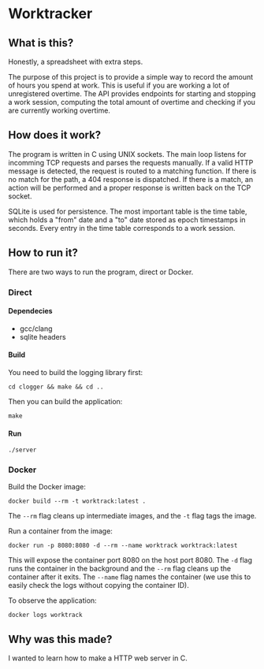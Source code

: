 # Worktracker

## What is this?
Honestly, a spreadsheet with extra steps.

The purpose of this project is to provide a simple way to record the
amount of hours you spend at work. This is useful if you are working a
lot of unregistered overtime. The API provides endpoints for starting
and stopping a work session, computing the total amount of overtime
and checking if you are currently working overtime.


## How does it work?
The program is written in C using UNIX sockets. The main loop listens
for incomming TCP requests and parses the requests manually. If a
valid HTTP message is detected, the request is routed to a matching
function. If there is no match for the path, a 404 response is
dispatched. If there is a match, an action will be performed and a
proper response is written back on the TCP socket.

SQLite is used for persistence. The most important table is the time
table, which holds a "from" date and a "to" date stored as epoch
timestamps in seconds. Every entry in the time table corresponds to a
work session.


## How to run it?
There are two ways to run the program, direct or Docker.

### Direct
#### Dependecies
* gcc/clang
* sqlite headers

#### Build
You need to build the logging library first:

`cd clogger && make && cd ..`

Then you can build the application:

`make`

#### Run
`./server`

### Docker
Build the Docker image:

`docker build --rm -t worktrack:latest .`

The `--rm` flag cleans up intermediate images, and the `-t` flag tags the image.

Run a container from the image:

`docker run -p 8080:8080 -d --rm --name worktrack worktrack:latest`

This will expose the container port 8080 on the host port 8080. The `-d` flag runs the container in the background and the `--rm` flag cleans up the container after it exits. The `--name` flag names the container (we use this to easily check the logs without copying the container ID).

To observe the application:

`docker logs worktrack`

## Why was this made?
I wanted to learn how to make a HTTP web server in C.
